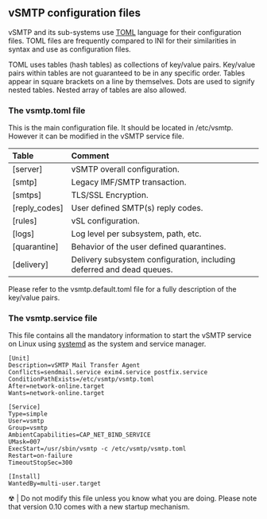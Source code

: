 ## vSMTP configuration files

vSMTP and its sub-systems use [TOML] language for their configuration files. TOML files are frequently compared to INI for their similarities in syntax and use as configuration files.

[TOML]: https://toml.io/

TOML uses tables (hash tables) as collections of key/value pairs. Key/value pairs within tables are not guaranteed to be in any specific order. Tables appear in square brackets on a line by themselves. Dots are used to signify nested tables. Nested array of tables are also allowed.

### The vsmtp.toml file

This is the main configuration file. It should be located in /etc/vsmtp. However it can be modified in the vSMTP service file.

| Table | Comment
| :--- | :---
| [server] | vSMTP overall configuration.
| [smtp] | Legacy IMF/SMTP transaction.
| [smtps] | TLS/SSL Encryption.
| [reply_codes] | User defined SMTP(s) reply codes.
| [rules] | vSL configuration.
| [logs] | Log level per subsystem, path, etc.
| [quarantine] | Behavior of the user defined quarantines.
| [delivery] | Delivery subsystem configuration, including deferred and dead queues.

Please refer to the vsmtp.default.toml file for a fully description of the key/value pairs.

### The vsmtp.service file

This file contains all the mandatory information to start the vSMTP service on Linux using [systemd] as the system and service manager.

[systemd]: https://freedesktop.org/wiki/Software/systemd/

```shell
[Unit]
Description=vSMTP Mail Transfer Agent
Conflicts=sendmail.service exim4.service postfix.service 
ConditionPathExists=/etc/vsmtp/vsmtp.toml
After=network-online.target 
Wants=network-online.target

[Service]
Type=simple
User=vsmtp
Group=vsmtp
AmbientCapabilities=CAP_NET_BIND_SERVICE
UMask=007
ExecStart=/usr/sbin/vsmtp -c /etc/vsmtp/vsmtp.toml
Restart=on-failure
TimeoutStopSec=300

[Install]
WantedBy=multi-user.target
```

&#9762; | Do not modify this file unless you know what you are doing. Please note that version 0.10 comes with a new startup mechanism.
